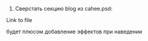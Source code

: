 1. Сверстать секцию blog из cahee.psd:

Link to file

 

будет плюсом добавление эффектов при наведении
